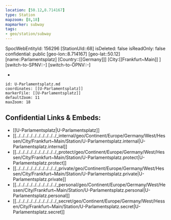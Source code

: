 ```yaml
---
location: [50.12,8.714167]
type: Station 
mapzoom: [8,18] 
mapmarker: subway 
tags:
- geo/station/subway
---
```

SpocWebEntityId: 156296
[StationUId::68]
isDeleted: false
isReadOnly: false
confidential: public
[geo-lon::8.714167]
[geo-lat::50.12]
[name::Parlamentsplatz]
[Country::[[Germany]]]
[City:[[Frankfurt~Main]] ]
[switch-to-SPNV::-]
[switch-to-ÖPNV::-]

-

```leaflet
id: U-Parlamentsplatz.md
coordinates: [[U-Parlamentsplatz]]
markerFile: [[U-Parlamentsplatz]]
defaultZoom: 11 
maxZoom: 18
```


## Confidential Links & Embeds: 
- [[U-Parlamentsplatz|U-Parlamentsplatz]] 
- [[../../../../../../../../../../_internal/geo/Continent/Europe/Germany/West/Hessen/City/Frankfurt~Main/Station/U-Parlamentsplatz.internal|U-Parlamentsplatz.internal]] 
- [[../../../../../../../../../../_protect/geo/Continent/Europe/Germany/West/Hessen/City/Frankfurt~Main/Station/U-Parlamentsplatz.protect|U-Parlamentsplatz.protect]] 
- [[../../../../../../../../../../_private/geo/Continent/Europe/Germany/West/Hessen/City/Frankfurt~Main/Station/U-Parlamentsplatz.private|U-Parlamentsplatz.private]] 
- [[../../../../../../../../../../_personal/geo/Continent/Europe/Germany/West/Hessen/City/Frankfurt~Main/Station/U-Parlamentsplatz.personal|U-Parlamentsplatz.personal]] 
- [[../../../../../../../../../../_secret/geo/Continent/Europe/Germany/West/Hessen/City/Frankfurt~Main/Station/U-Parlamentsplatz.secret|U-Parlamentsplatz.secret]] 
